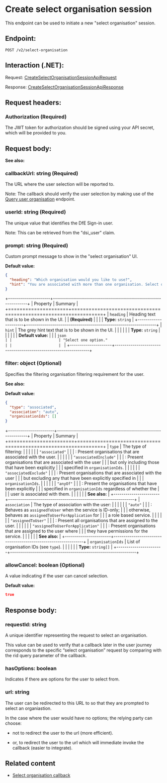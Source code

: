 # Create select organisation session

This endpoint can be used to initiate a new "select organisation" session.

## Endpoint:

```
POST /v2/select-organisation
```

## Interaction (.NET):

Request: <a href="xref:Dfe.SignIn.PublicApi.Contracts.SelectOrganisation.CreateSelectOrganisationSessionApiRequest">CreateSelectOrganisationSessionApiRequest</a>

Response: <a href="xref:Dfe.SignIn.PublicApi.Contracts.SelectOrganisation.CreateSelectOrganisationSessionApiResponse">CreateSelectOrganisationSessionApiResponse</a>

## Request headers:

### Authorization (Required)

The JWT token for authorization should be signed using your API secret, which will be provided to you.

## Request body:

**See also:** [](xref:Dfe.SignIn.PublicApi.Contracts.SelectOrganisation.CreateSelectOrganisationSessionApiRequestBody)

### callbackUrl: string (Required)

The URL where the user selection will be reported to.

Note: The callback should verify the user selection by making use of the [Query user organisation](../users/query-user-organisation.md) endpoint.

### userId: string (Required)

The unique value that identifies the DfE Sign-in user.

Note: This can be retrieved from the "dsi_user" claim.

### prompt: string (Required)

Custom prompt message to show in the "select organisation" UI.

**Default value:**

```json
{
  "heading": "Which organisation would you like to use?",
  "hint": "You are associated with more than one organisation. Select one option."
}
```

<!-- prettier-ignore-start -->
+---------------------+-----------------------------------------------------------------+
| Property            | Summary                                                         |
+=====================+=================================================================+
| `heading`           | Heading text that is to be shown in the UI.                     |
| **(Required)**      |                                                                 |
|                     | **Type:** `string`                                              |
+---------------------+-----------------------------------------------------------------+
| `hint`              | The grey hint text that is to be shown in the UI.               |
|                     |                                                                 |
|                     | **Type:** `string`                                              |
|                     |                                                                 |
|                     | **Default value:**                                              |
|                     | ```json                                                         |
|                     | "Select one option."                                            |
|                     | ```                                                             |
+---------------------+-----------------------------------------------------------------+
<!-- prettier-ignore-end -->

### filter: object (Optional)

Specifies the filtering organisation filtering requirement for the user.

**See also:** [](xref:Dfe.SignIn.Core.Public.SelectOrganisation.OrganisationFilter)

**Default value:**

```json
{
  "type": "associated",
  "association": "auto",
  "organisationIds": []
}
```

<!-- prettier-ignore-start -->
+-----------------------+---------------------------------------------------------------+
| Property              | Summary                                                       |
+=======================+===============================================================+
| `type`                | The type of filtering:                                        |
|                       |                                                               |
|                       | `"associated"`                                                |
|                       | :   Present organisations that are associated with the user.  |
|                       |                                                               |
|                       | `"associatedInclude"`                                         |
|                       | :   Present organisations that are associated with the user   |
|                       |     but only including those that have been explicitly        |
|                       |     specified in `organisationIds`.                           |
|                       |                                                               |
|                       | `"associatedExclude"`                                         |
|                       | :   Present organisations that are associated with the user   |
|                       |     but excluding any that have been explicitly specified in  |
|                       |     `organisationIds`.                                        |
|                       |                                                               |
|                       | `"anyOf"`                                                     |
|                       | :   Present the organisations that have been explicitly       |
|                       |     specified in `organisationIds` regardless of whether the  |
|                       |     user is associated with them.                             |
|                       |                                                               |
|                       | **See also:** [](xref:Dfe.SignIn.Core.Public.SelectOrganisation.OrganisationFilterType) |
+-----------------------+---------------------------------------------------------------+
| `association`         | The type of association with the user:                        |
|                       |                                                               |
|                       | `"auto"`                                                      |
|                       | :   Behaves as `assignedToUser` when the service is ID-only;  |
|                       |     otherwise, behaves as `assignedToUserForApplication` for  |
|                       |     a role based service.                                     |
|                       |                                                               |
|                       | `"assignedToUser"`                                            |
|                       | :   Present all organisations that are assigned to the user.  |
|                       |                                                               |
|                       | `"assignedToUserForApplication"`                              |
|                       | :   Present organisations that are assigned to the user where |
|                       |     they have permissions for the service.                    |
|                       |                                                               |
|                       | **See also:** [](xref:Dfe.SignIn.Core.Public.SelectOrganisation.OrganisationFilterAssociation) |
+-----------------------+---------------------------------------------------------------+
| `organisationIds`     | List of organisation IDs (see `type`).                        |
|                       |                                                               |
|                       | **Type:** `string[]`                                          |
+-----------------------+---------------------------------------------------------------+
<!-- prettier-ignore-end -->

### allowCancel: boolean (Optional)

A value indicating if the user can cancel selection.

**Default value:**

```json
true
```

## Response body:

### requestId: string

A unique identifier representing the request to select an organisation.

This value can be used to verify that a callback later in the user journey corresponds to the specific “select organisation” request by comparing with the rid query parameter of the callback.

### hasOptions: boolean

Indicates if there are options for the user to select from.

### url: string

The user can be redirected to this URL to so that they are prompted to select an organiastion.

In the case where the user would have no options; the relying party can choose:

- not to redirect the user to the url (more efficient).

- or, to redirect the user to the url which will immediate invoke the callback (easier to integrate).

## Related content

- [Select organisation callback](~/api/select-organisation/callback.md)
